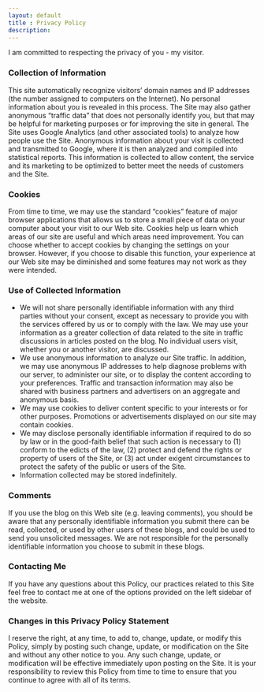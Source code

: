 ```yaml
---
layout: default
title : Privacy Policy
description:
---
```


I am committed to respecting the privacy of you - my visitor.

### Collection of Information

This site automatically recognize visitors’ domain names and IP addresses (the number assigned to computers on the Internet). No personal information about you is revealed in this process. The Site may also gather anonymous “traffic data” that does not personally identify you, but that may be helpful for marketing purposes or for improving the site in general.  The Site uses Google Analytics (and other associated tools) to analyze how people use the Site.  Anonymous information about your visit is collected and transmitted to Google, where it is then analyzed and compiled into statistical reports.  This information is collected to allow content, the service and its marketing to be optimized to better meet the needs of customers and the Site.

### Cookies
From time to time, we may use the standard “cookies” feature of major browser applications that allows us to store a small piece of data on your computer about your visit to our Web site. Cookies help us learn which areas of our site are useful and which areas need improvement. You can choose whether to accept cookies by changing the settings on your browser. However, if you choose to disable this function, your experience at our Web site may be diminished and some features may not work as they were intended.

### Use of Collected Information

- We will not share personally identifiable information with any third parties without your consent, except as necessary to provide you with the services offered by us or to comply with the law. We may use your information as a greater collection of data related to the site in traffic discussions in articles posted on the blog. No individual users visit, whether you or another visitor, are discussed.
- We use anonymous information to analyze our Site traffic. In addition, we may use anonymous IP addresses to help diagnose problems with our server, to administer our site, or to display the content according to your preferences. Traffic and transaction information may also be shared with business partners and advertisers on an aggregate and anonymous basis.
- We may use cookies to deliver content specific to your interests or for other purposes. Promotions or advertisements displayed on our site may contain cookies.
- We may disclose personally identifiable information if required to do so by law or in the good-faith belief that such action is necessary to (1) conform to the edicts of the law, (2) protect and defend the rights or property of users of the Site, or (3) act under exigent circumstances to protect the safety of the public or users of the Site.
- Information collected may be stored indefinitely.

### Comments

If you use the blog on this Web site (e.g. leaving comments), you should be aware that any personally identifiable information you submit there can be read, collected, or used by other users of these blogs, and could be used to send you unsolicited messages. We are not responsible for the personally identifiable information you choose to submit in these blogs. 

### Contacting Me

If you have any questions about this Policy, our practices related to this Site feel free to contact me at one of the options provided on the left sidebar of the website.

### Changes in this Privacy Policy Statement
I reserve the right, at any time, to add to, change, update, or modify this Policy, simply by posting such change, update, or modification on the Site and without any other notice to you. Any such change, update, or modification will be effective immediately upon posting on the Site. It is your responsibility to review this Policy from time to time to ensure that you continue to agree with all of its terms.
